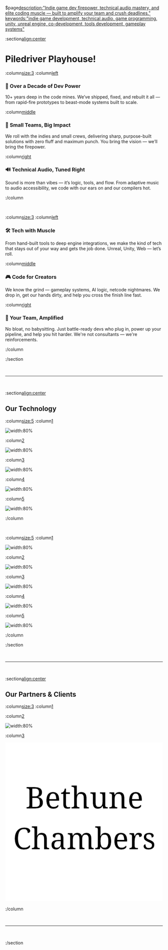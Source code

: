 $page[description:"Indie game dev firepower, technical audio mastery, and elite coding muscle — built to amplify your team and crush deadlines." keywords:"indie game development, technical audio, game programming, unity, unreal engine, co-development, tools development, gameplay systems"]()

:section[align:center](#intro)

# Piledriver Playhouse!

:column[size:3](#intro-columns-0)
:column[left]()

### 🧠 Over a Decade of Dev Power

10+ years deep in the code mines. We’ve shipped, fixed, and rebuilt it all — from rapid-fire prototypes to beast-mode systems built to scale.

:column[middle]()

### 🎯 Small Teams, Big Impact

We roll with the indies and small crews, delivering sharp, purpose-built solutions with zero fluff and maximum punch. You bring the vision — we’ll bring the firepower.

:column[right]()

### 🔊 Technical Audio, Tuned Right

Sound is more than vibes — it’s logic, tools, and flow. From adaptive music to audio accessibility, we code with our ears on and our compilers hot.

:/column

<br>

:column[size:3](#intro-columns-1)
:column[left]()

### 🛠 Tech with Muscle

From hand-built tools to deep engine integrations, we make the kind of tech that stays out of your way and gets the job done. Unreal, Unity, Web — let’s roll.

:column[middle]()

### 🎮 Code for Creators

We know the grind — gameplay systems, AI logic, netcode nightmares. We drop in, get our hands dirty, and help you cross the finish line fast.

:column[right]()

### 🤝 Your Team, Amplified

No bloat, no babysitting. Just battle-ready devs who plug in, power up your pipeline, and help you hit harder. We're not consultants — we're reinforcements.

:/column

:/section

<br>

---

<br>

:section[align:center](#tech)

## Our Technology

:column[size:5](#tech-columns-0)
:column[1]()

![width:80%](https://encrypted-tbn0.gstatic.com/images?q=tbn:ANd9GcRMEpvhQOuCkjQFYaax3e8BMa9yk4Y6xt_HUQ&s)

:column[2]()

![width:80%](https://images.seeklogo.com/logo-png/35/1/unreal-engine-logo-png_seeklogo-350198.png)

:column[3]()

![width:80%](https://upload.wikimedia.org/wikipedia/commons/thumb/7/7d/Microsoft_.NET_logo.svg/1200px-Microsoft_.NET_logo.svg.png)

:column[4]()

![width:80%](https://encrypted-tbn0.gstatic.com/images?q=tbn:ANd9GcQyXb9ARn6st1yrYPYJ0GgQpDEiRu6U8OB4uQ&s)

:column[5]()

![width:80%](https://i.pinimg.com/564x/b7/47/3f/b7473f7b45d8d64863c7c4daeeef7c05.jpg)

:/column

<br>

:column[size:5](#tech-columns-1)
:column[1]()

![width:80%](https://pbs.twimg.com/profile_images/1816856437567406080/ByISu1ft_400x400.jpg)

:column[2]()

![width:80%](https://play-lh.googleusercontent.com/9FQK0AyVygCW__S12wPnysnzRNKJ1uxcev2aBwfgONKeSiqUIDqjHAYP4892yywhvA)

:column[3]()

![width:80%](https://encrypted-tbn0.gstatic.com/images?q=tbn:ANd9GcSzAxIzs2yRTPxONA1yBwMZdhkNwlqmIpxFug&s)

:column[4]()

![width:80%](https://seeklogo.com/images/A/android-icon-logo-DB06FA8B39-seeklogo.com.png)

:column[5]()

![width:80%](https://pbs.twimg.com/profile_images/1202369280165023746/8ANTs9n1_400x400.jpg)

:/column

:/section

<br>

---

<br>

:section[align:center](#partners)

## Our Partners & Clients

:column[size:3](#partners-columns)
:column[1]()



:column[2]()

![width:80%](https://images.squarespace-cdn.com/content/5889b3421e5b6ce7c378094a/651424c3-aa03-4d83-a5a7-052fdbde34e1/Logo+-+1.png?format=1500w&content-type=image%2Fpng)

:column[3]()

![width:80%](assets/media/bethune-chambers-logo.png)

:/column

<br>

---

<br>

:/section


